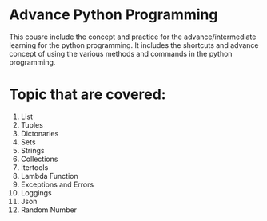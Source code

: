 # Advance Python Programming
This cousre include the concept and practice for the advance/intermediate learning for the python programming. It includes the shortcuts and advance concept of using the various methods and commands in the python programming.

# Topic that are covered:
1. List
2. Tuples
3. Dictonaries
4. Sets
5. Strings
6. Collections
7. Itertools
8. Lambda Function
9. Exceptions and Errors
10. Loggings
11. Json
12. Random Number


